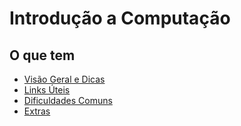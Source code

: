 # Introdução a Computação

## O que tem

- [Visão Geral e Dicas](visaoGeralEDicas.md)
- [Links Úteis](linksUteis.md)
- [Dificuldades Comuns](dificuldadesComuns.md)
- [Extras](extras.md)